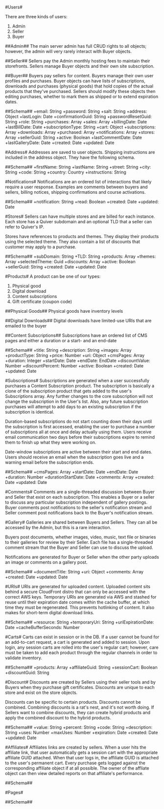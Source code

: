 #Users#

There are three kinds of users:
1. Admin
2. Seller
3. Buyer

##Admin##
The main server admin has full CRUD rights to all objects; however, the admin will very rarely interact with Buyer objects.

##Seller##
Sellers pay the Admin monthly hosting fees to maintain their storefronts.  Sellers manage Buyer objects and their own site subscription.

##Buyer##
Buyers pay sellers for content. Buyers manage their own user profiles and purchases.  Buyer objects can have lists of subscriptions, downloads and purchases (physical goods) that hold copies of the actual products that they've purchased.  Sellers should modify these objects then editing purchases, whether to mark them as shipped or to extend expiration dates.

##Schema##
+email: String
+password: String
+salt: String
+address: Object
+lastLogin: Date
+confirmationGuid: String
+passwordResetGuid: String
+role: String
+purchases: Array
+sales: Array
+billingDate: Date
+lastBillDate: Date
+subscriptionType: String
+cart: Object
+subscriptions: Array
+downloads: Array
+purchased: Array
+notifications: Array
+stores: Array
+sellerGuid: String
+active: Boolean
+lastCommentDate: Date
+lastGalleryDate: Date
+created: Date
+updated: Date

#Address#
Addresses are saved to user objects.  Shipping instructions are included in the address object.  They have the following schema.

##Schema##
+firstName: String
+lastName: String
+street: String
+city: String
+code: String
+country: Country
+instructions: String

#Notifications#
Notifications are an ordered list of interactions that likely require a user response.  Examples are comments between buyers and sellers, billing notices, shipping confirmations and course activations.

##Schema##
+notification: String
+read: Boolean
+created: Date
+updated: Date


#Stores#
Sellers can have multiple stores and are billed for each instance. Each store has a Quiver subdomain and an optional TLD that a seller can refer to Quiver's IP.

Stores have references to products and themes.  They display their products using the selected theme.  They also contain a list of discounts that customer may apply to a purchase.

##Schema##
+subDomain: String
+TLD: String
+products: Array
+themes: Array
+selectedTheme: Guid
+discounts: Array
+active: Boolean
+sellerGuid: String
+created: Date
+updated: Date


#Products#
A product can be one of our types:
1. Physical good
2. Digital download
3. Content subscriptions
4. Gift certificate (coupon code)

##Physical Goods##
Physical goods have inventory levels

##Digital Downloads##
Digital downloads have limited-use URIs that are emailed to the buyer

##Content Subscriptions##
Subscriptions have an ordered list of CMS pages and either a duration or a start- and an end-date

##Schema##
+title: String
+description: String
+images: Array
+productType: String
+price: Number
+uri: Object
+cmsPages: Array
+duration: Integer
+startDate: Date
+endDate: EndDate
+discountValue: Number
+discountPercent: Number
+active: Boolean
+created: Date
+updated: Date

#Subscriptions#
Subscriptions are generated when a user successfully purchases a Content Subscription product.  The subscription is basically a clone of the subscription product that gets added to the user's Subscriptions array.  Any further changes to the core subscription will not change the subscription in the User's list.  Also, any future subscription purchases will attempt to add days to an existing subscription if the subscription is identical.  

Duration-based subscriptions do not start counting down their days until the subscription is first accessed, enabling the user to purchase a number of subscriptions all at once and delay actually using them. Users receive email communication two days before their subscriptions expire to remind them to finish up what they were working on.

Date-window subscriptions are active between their start and end dates.  Users should receive an email when the subscription goes live and a warning email before the subscription ends.

##Schema##
+cmsPages: Array
+startDate: Date
+endDate: Date
+duration: Number
+durationStartDate: Date
+comments: Array
+created: Date
+updated: Date

#Comments#
Comments are a single-threaded discussion between Buyer and Seller that exist on each subscription.  This enables a Buyer or a seller to discuss any particular subscription independent of gallery postings.  Buyer comments post notifications to the seller's notification stream and Seller comment post notifications back to the Buyer's notification stream.

#Gallery#
Galleries are shared between Buyers and Sellers.  They can all be accessed by the Admin, but this is a rare interaction.

Buyers post documents, whether images, video, music, text file or binaries to their galleries for review by their Seller.  Each file has a single-threaded comment stream that the Buyer and Seller can use to discuss the upload.

Notifications are generated for Buyer or Seller when the other party uploads an image or comments on a gallery post.

##Schema##
+documentTitle: String
+uri: Object
+comments: Array
+created: Date
+updated: Date

#URIs#
URIs are generated for uploaded content. Uploaded content sits behind a secure CloudFront distro that can only be accessed with the correct AWS keys.  Temporary URIs are generated via AWS and stashed for reuse until their expiration date comes within the cache buffer, at which time they must be regenerated. This prevents hotlinking of content. It also makes for short-term digital download links.

##Schema##
+resource: String
+temporaryUri: String
+uriExpirationDate: Date
+cacheBufferSeconds: Number 

#Carts#
Carts can exist in session or in the DB.  If a user cannot be found for an add-to-cart request, a cart is generated and added to session.  Upon login, any session carts are rolled into the user's regular cart; however, care must be taken to add each product through the regular channels in order to validate inventory.

##Schema##
+products: Array
+affiliateGuid: String
+sessionCart: Boolean
+discountGuid: String

#Discount#
Discounts are created by Sellers using their seller tools and by Buyers when they purchase gift certificates.  Discounts are unique to each store and exist on the store objects.

Discounts can be specific to certain products.  Discounts cannot be combined.  Combining discounts is a rat's nest, and it's not worth doing.  If Sellers want to combine discounts, they can create hybrid products and apply the combined discount to the hybrid products.

##Schema##
+value: String
+percent: String
+code: String
+description: String
+uses: Number
+maxUses: Number
+expiration: Date
+created: Date
+updated: Date

#Affiliates#
Affiliates links are created by sellers.  When a user hits the affiliate link, that user automatically gets a session cart with the appropriate affiliate GUID attached.  When that user logs in, the affiliate GUID is attached to the user's permanent cart.  Every purchase gets logged against the corresponding affiliate object if at all possible.  The owner of the affliate object can then view detailed reports on that affiliate's performance.

##Schema##

#Pages#

##Schema##
